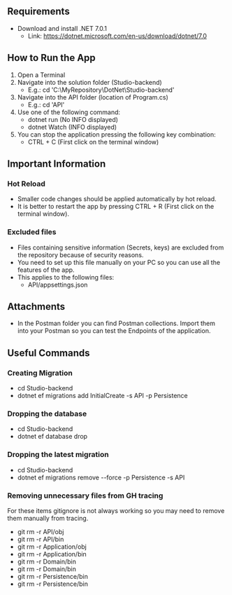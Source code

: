 ## Requirements
* Download and install .NET 7.0.1
  * Link: https://dotnet.microsoft.com/en-us/download/dotnet/7.0

## How to Run the App
1) Open a Terminal
2) Navigate into the solution folder (Studio-backend)
    * E.g.: cd 'C:\MyRepository\DotNet\Studio-backend'
3) Navigate into the API folder (location of Program.cs)
    * E.g.: cd 'API'
4) Use one of the following command:
    * dotnet run (No INFO displayed)
    * dotnet Watch (INFO displayed)
5) You can stop the application pressing the following key combination:
    * CTRL + C (First click on the terminal window)

## Important Information
### Hot Reload
* Smaller code changes should be applied automatically by hot reload.
* It is better to restart the app by pressing CTRL + R (First click on the terminal window).
### Excluded files
* Files containing sensitive information (Secrets, keys) are excluded from the repository because of security reasons.
* You need to set up this file manually on your PC so you can use all the features of the app.
* This applies to the following files:
  * API/appsettings.json

## Attachments
* In the Postman folder you can find Postman collections. Import them into your Postman so you can test the Endpoints of the application.

## Useful Commands
### Creating Migration
* cd Studio-backend
* dotnet ef migrations add InitialCreate -s API -p Persistence

### Dropping the database
* cd Studio-backend
* dotnet ef database drop

### Dropping the latest migration
* cd Studio-backend
* dotnet ef migrations remove --force -p Persistence -s API

### Removing unnecessary files from GH tracing
<p>For these items gitignore is not always working so you may need to remove them manually from tracing.</p>

* git rm -r API/obj
* git rm -r API/bin
* git rm -r Application/obj
* git rm -r Application/bin
* git rm -r Domain/bin
* git rm -r Domain/bin
* git rm -r Persistence/bin
* git rm -r Persistence/bin